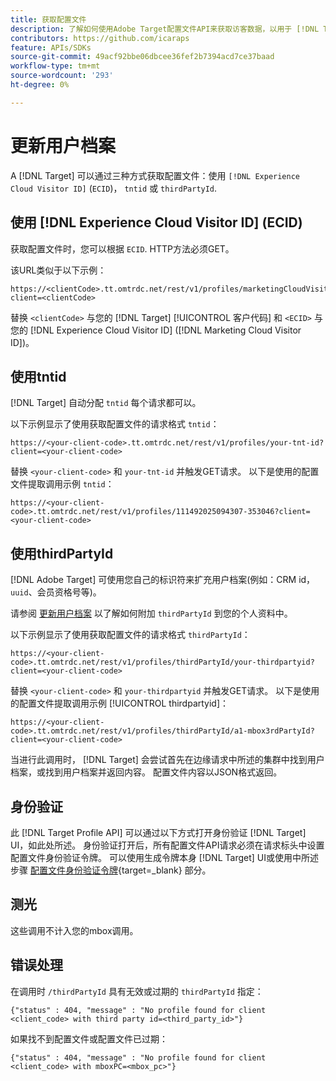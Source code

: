 ```yaml
---
title: 获取配置文件
description: 了解如何使用Adobe Target配置文件API来获取访客数据，以用于 [!DNL Target].
contributors: https://github.com/icaraps
feature: APIs/SDKs
source-git-commit: 49acf92bbe06dbcee36fef2b7394acd7ce37baad
workflow-type: tm+mt
source-wordcount: '293'
ht-degree: 0%

---
```


# 更新用户档案

A [!DNL Target] 可以通过三种方式获取配置文件：使用 `[!DNL Experience Cloud Visitor ID]` (`ECID`)， `tntid` 或 `thirdPartyId`.

## 使用 [!DNL Experience Cloud Visitor ID] (ECID)

获取配置文件时，您可以根据 `ECID`. HTTP方法必须GET。

该URL类似于以下示例：

```
https://<clientCode>.tt.omtrdc.net/rest/v1/profiles/marketingCloudVisitorId/<ECID>?client=<clientCode>
```

替换 `<clientCode>` 与您的 [!DNL Target] [!UICONTROL 客户代码] 和 `<ECID>` 与您的 [!DNL Experience Cloud Visitor ID] ([!DNL Marketing Cloud Visitor ID])。

## 使用tntid

[!DNL Target] 自动分配 `tntid` 每个请求都可以。

以下示例显示了使用获取配置文件的请求格式 `tntid`：

```
https://<your-client-code>.tt.omtrdc.net/rest/v1/profiles/your-tnt-id?client=<your-client-code>
```

替换 `<your-client-code>` 和 `your-tnt-id` 并触发GET请求。 以下是使用的配置文件提取调用示例 `tntid`：

```
https://<your-client-code>.tt.omtrdc.net/rest/v1/profiles/111492025094307-353046?client=<your-client-code>
```

## 使用thirdPartyId

[!DNL Adobe Target] 可使用您自己的标识符来扩充用户档案(例如：CRM id， `uuid`、会员资格号等)。

请参阅 [更新用户档案](/help/dev/administer/profile-api/profile-api-overview.md) 以了解如何附加 `thirdPartyId` 到您的个人资料中。

以下示例显示了使用获取配置文件的请求格式 `thirdPartyId`：

```
https://<your-client-code>.tt.omtrdc.net/rest/v1/profiles/thirdPartyId/your-thirdpartyid?client=<your-client-code>
```

替换 `<your-client-code>` 和 `your-thirdpartyid` 并触发GET请求。 以下是使用的配置文件提取调用示例 [!UICONTROL thirdpartyid]：

```
https://<your-client-code>.tt.omtrdc.net/rest/v1/profiles/thirdPartyId/a1-mbox3rdPartyId?client=<your-client-code>
```

当进行此调用时， [!DNL Target] 会尝试首先在边缘请求中所述的集群中找到用户档案，或找到用户档案并返回内容。 配置文件内容以JSON格式返回。

## 身份验证

此 [!DNL Target Profile API] 可以通过以下方式打开身份验证 [!DNL Target] UI，如此处所述。 身份验证打开后，所有配置文件API请求必须在请求标头中设置配置文件身份验证令牌。 可以使用生成令牌本身 [!DNL Target] UI或使用中所述步骤 [配置文件身份验证令牌](https://developers.adobetarget.com/api/#authentication-tokens){target=_blank} 部分。

## 测光

这些调用不计入您的mbox调用。

## 错误处理

在调用时 `/thirdPartyId` 具有无效或过期的 `thirdPartyId` 指定：

```
{"status" : 404, "message" : "No profile found for client <client_code> with third party id=<third_party_id>"}
```

如果找不到配置文件或配置文件已过期：

```
{"status" : 404, "message" : "No profile found for client <client_code> with mboxPC=<mbox_pc>"}
```
